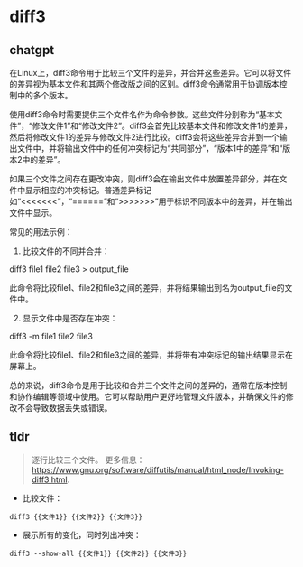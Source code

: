 # diff3 
## chatgpt 
在Linux上，diff3命令用于比较三个文件的差异，并合并这些差异。它可以将文件的差异视为基本文件和其两个修改版之间的区别。diff3命令通常用于协调版本控制中的多个版本。

使用diff3命令时需要提供三个文件名作为命令参数。这些文件分别称为“基本文件”，“修改文件1”和“修改文件2”。diff3会首先比较基本文件和修改文件1的差异，然后将修改文件1的差异与修改文件2进行比较。diff3会将这些差异合并到一个输出文件中，并将输出文件中的任何冲突标记为“共同部分”，“版本1中的差异”和“版本2中的差异”。

如果三个文件之间存在更改冲突，则diff3会在输出文件中放置差异部分，并在文件中显示相应的冲突标记。普通差异标记如“<<<<<<<”，“======”和“>>>>>>>”用于标识不同版本中的差异，并在输出文件中显示。

常见的用法示例：

1. 比较文件的不同并合并：

diff3 file1 file2 file3 > output_file

此命令将比较file1、file2和file3之间的差异，并将结果输出到名为output_file的文件中。

2. 显示文件中是否存在冲突：

diff3 -m file1 file2 file3

此命令将比较file1、file2和file3之间的差异，并将带有冲突标记的输出结果显示在屏幕上。

总的来说，diff3命令是用于比较和合并三个文件之间的差异的，通常在版本控制和协作编辑等领域中使用。它可以帮助用户更好地管理文件版本，并确保文件的修改不会导致数据丢失或错误。 

## tldr 
 
> 逐行比较三个文件。
> 更多信息：<https://www.gnu.org/software/diffutils/manual/html_node/Invoking-diff3.html>.

- 比较文件：

`diff3 {{文件1}} {{文件2}} {{文件3}}`

- 展示所有的变化，同时列出冲突：

`diff3 --show-all {{文件1}} {{文件2}} {{文件3}}`
